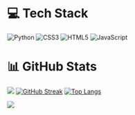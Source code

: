 <p> </p>

# 💻 Tech Stack 
![Python](https://img.shields.io/badge/python-3670A0?style=flat&logo=python&logoColor=ffdd54) 
![CSS3](https://img.shields.io/badge/css3-%231572B6.svg?style=flat&logo=css3&logoColor=white) 
![HTML5](https://img.shields.io/badge/html5-%23E34F26.svg?style=flat&logo=html5&logoColor=white) 
![JavaScript](https://img.shields.io/badge/javascript-%23323330.svg?style=flat&logo=javascript&logoColor=%23F7DF1E) 

# 📊 GitHub Stats
![](https://github-readme-stats.vercel.app/api?username=AXRO98&theme=chartreuse-dark&show_icons=true&hide_border=true)
[![GitHub Streak](https://github-readme-streak-stats.herokuapp.com?user=AXRO98&theme=github-green-purple&hide_border=false&date_format=j%20M%5B%20Y%5D&locale=id)](https://git.io/streak-stats)
[![Top Langs](https://github-readme-stats.vercel.app/api/top-langs/?username=AXRO98&layout=compact&theme=chartreuse-dark&hide_border=true)](https://github.com/anuraghazra/github-readme-stats)

[![](https://visitcount.itsvg.in/api?id=Zeuun&icon=8&color=1)](https://visitcount.itsvg.in) 